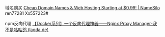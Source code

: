 域名购买
[Cheap Domain Names & Web Hosting Starting at $0.99! | NameSilo](https://www.namesilo.com/?rid=b588869yo)
ren77281
Xx557223#

npm反向代理
[【Docker系列】一个反向代理神器——Nginx Proxy Manager-我不是咕咕鸽 (laoda.de)](https://blog.laoda.de/archives/nginxproxymanager)
